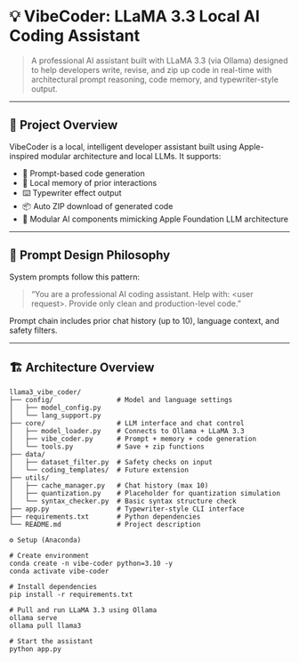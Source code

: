 # 💡 VibeCoder: LLaMA 3.3 Local AI Coding Assistant

> A professional AI assistant built with LLaMA 3.3 (via Ollama) designed to help developers write, revise, and zip up code in real-time with architectural prompt reasoning, code memory, and typewriter-style output.

---

## 📌 Project Overview

VibeCoder is a local, intelligent developer assistant built using Apple-inspired modular architecture and local LLMs. It supports:

- 💬 Prompt-based code generation
- 💾 Local memory of prior interactions
- ⌨️ Typewriter effect output
- 📦 Auto ZIP download of generated code
- 🧠 Modular AI components mimicking Apple Foundation LLM architecture

---

## 🧠 Prompt Design Philosophy

System prompts follow this pattern:

> “You are a professional AI coding assistant. Help with: \<user request\>. Provide only clean and production-level code.”

Prompt chain includes prior chat history (up to 10), language context, and safety filters.

---

## 🏗️ Architecture Overview

```text
llama3_vibe_coder/
├── config/                # Model and language settings
│   ├── model_config.py
│   └── lang_support.py
├── core/                  # LLM interface and chat control
│   ├── model_loader.py    # Connects to Ollama + LLaMA 3.3
│   ├── vibe_coder.py      # Prompt + memory + code generation
│   └── tools.py           # Save + zip functions
├── data/
│   ├── dataset_filter.py  # Safety checks on input
│   └── coding_templates/  # Future extension
├── utils/
│   ├── cache_manager.py   # Chat history (max 10)
│   ├── quantization.py    # Placeholder for quantization simulation
│   └── syntax_checker.py  # Basic syntax structure check
├── app.py                 # Typewriter-style CLI interface
├── requirements.txt       # Python dependencies
└── README.md              # Project description

⚙️ Setup (Anaconda)

# Create environment
conda create -n vibe-coder python=3.10 -y
conda activate vibe-coder

# Install dependencies
pip install -r requirements.txt

# Pull and run LLaMA 3.3 using Ollama
ollama serve
ollama pull llama3

# Start the assistant
python app.py
